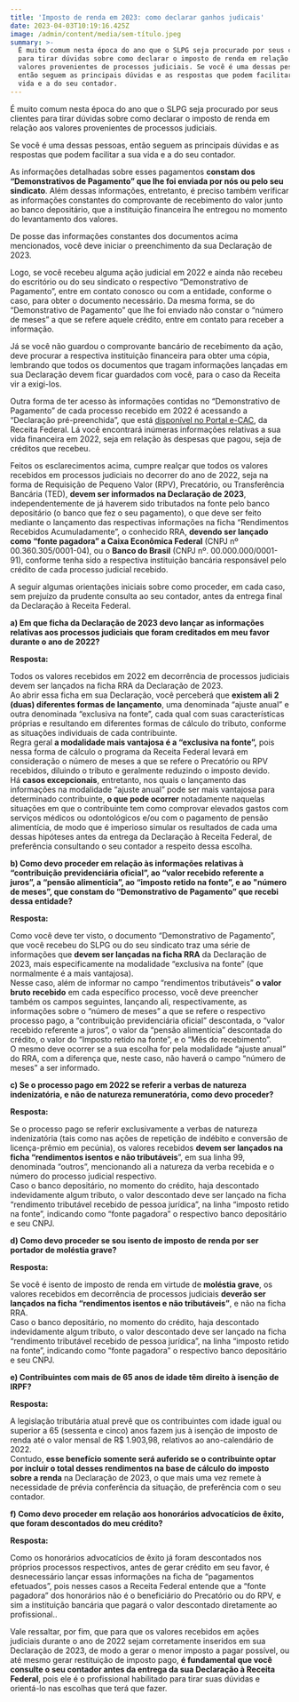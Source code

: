 ```yaml
---
title: 'Imposto de renda em 2023: como declarar ganhos judicais'
date: 2023-04-03T10:19:16.425Z
image: /admin/content/media/sem-título.jpeg
summary: >-
  É muito comum nesta época do ano que o SLPG seja procurado por seus clientes
  para tirar dúvidas sobre como declarar o imposto de renda em relação aos
  valores provenientes de processos judiciais. Se você é uma dessas pessoas,
  então seguem as principais dúvidas e as respostas que podem facilitar a sua
  vida e a do seu contador.
---
```

É muito comum nesta época do ano que o SLPG seja procurado por seus clientes para tirar dúvidas sobre como declarar o imposto de renda em relação aos valores provenientes de processos judiciais.

Se você é uma dessas pessoas, então seguem as principais dúvidas e as respostas que podem facilitar a sua vida e a do seu contador.

As informações detalhadas sobre esses pagamentos **constam dos “Demonstrativos de Pagamento” que lhe foi enviada por nós ou pelo seu sindicato**. Além dessas informações, entretanto, é preciso também verificar as informações constantes do comprovante de recebimento do valor junto ao banco depositário, que a instituição financeira lhe entregou no momento do levantamento dos valores.

De posse das informações constantes dos documentos acima mencionados, você deve iniciar o preenchimento da sua Declaração de 2023. 

Logo, se você recebeu alguma ação judicial em 2022 e ainda não recebeu do escritório ou do seu sindicato o respectivo “Demonstrativo de Pagamento”, entre em contato conosco ou com a entidade, conforme o caso, para obter o documento necessário. Da mesma forma, se do “Demonstrativo de Pagamento” que lhe foi enviado não constar o “número de meses” a que se refere aquele crédito, entre em contato para receber a informação. 

Já se você não guardou o comprovante bancário de recebimento da ação, deve procurar a respectiva instituição financeira para obter uma cópia, lembrando que todos os documentos que tragam informações lançadas em sua Declaração devem ficar guardados com você, para o caso da Receita vir a exigi-los.

Outra forma de ter acesso às informações contidas no “Demonstrativo de Pagamento” de cada processo recebido em 2022 é acessando a “Declaração pré-preenchida”, que está [disponível no Portal e-CAC](https://cav.receita.fazenda.gov.br/autenticacao/login), da Receita Federal. Lá você encontrará inúmeras informações relativas a sua vida financeira em 2022, seja em relação às despesas que pagou, seja de créditos que recebeu.

Feitos os esclarecimentos acima, cumpre realçar que todos os valores recebidos em processos judiciais no decorrer do ano de 2022, seja na forma de Requisição de Pequeno Valor (RPV), Precatório, ou Transferência Bancária (TED), **devem ser informados na Declaração de 2023**, independentemente de já haverem sido tributados na fonte pelo banco depositário (o banco que fez o seu pagamento), o que deve ser feito mediante o lançamento das respectivas informações na ficha “Rendimentos Recebidos Acumuladamente”, o conhecido RRA, **devendo ser lançado como “fonte pagadora” a Caixa Econômica Federal** (CNPJ nº 00.360.305/0001-04), ou o **Banco do Brasil** (CNPJ nº. 00.000.000/0001-91), conforme tenha sido a respectiva instituição bancária responsável pelo crédito de cada processo judicial recebido.

A seguir algumas orientações iniciais sobre como proceder, em cada caso, sem prejuízo da prudente consulta ao seu contador, antes da entrega final da Declaração à Receita Federal.

**a) Em que ficha da Declaração de 2023 devo lançar as informações relativas aos processos judiciais que foram creditados em meu favor durante o ano de 2022?**

**Resposta:** 

Todos os valores recebidos em 2022 em decorrência de processos judiciais devem ser lançados na ficha RRA da Declaração de 2023.\
Ao abrir essa ficha em sua Declaração, você perceberá que **existem ali 2 (duas) diferentes formas de lançamento**, uma denominada “ajuste anual” e outra denominada “exclusiva na fonte”, cada qual com suas características próprias e resultando em diferentes formas de cálculo do tributo, conforme as situações individuais de cada contribuinte.\
Regra geral **a modalidade mais vantajosa é a “exclusiva na fonte”,** pois nessa forma de cálculo o programa da Receita Federal levará em consideração o número de meses a que se refere o Precatório ou RPV recebidos, diluindo o tributo e geralmente reduzindo o imposto devido.\
Há **casos excepcionais**, entretanto, nos quais o lançamento das informações na modalidade “ajuste anual” pode ser mais vantajosa para determinado contribuinte, **o que pode ocorrer** notadamente naquelas situações em que o contribuinte tem como comprovar elevados gastos com serviços médicos ou odontológicos e/ou com o pagamento de pensão alimentícia, de modo que é imperioso simular os resultados de cada uma dessas hipóteses antes da entrega da Declaração à Receita Federal, de preferência consultando o seu contador a respeito dessa escolha.

**b) Como devo proceder em relação às informações relativas à “contribuição previdenciária oficial”, ao “valor recebido referente a juros”, a “pensão alimentícia”, ao “imposto retido na fonte”, e ao "número de meses”, que constam do “Demonstrativo de Pagamento” que recebi dessa entidade?**

**Resposta:** 

Como você deve ter visto, o documento “Demonstrativo de Pagamento”, que você recebeu do SLPG ou do seu sindicato traz uma série de informações que **devem ser lançadas na ficha RRA** da Declaração de 2023, mais especificamente na modalidade “exclusiva na fonte” (que normalmente é a mais vantajosa).\
Nesse caso, além de informar no campo “rendimentos tributáveis” **o valor bruto recebido** em cada específico processo, você deve preencher também os campos seguintes, lançando ali, respectivamente, as informações sobre o “número de meses” a que se refere o respectivo processo pago, a “contribuição previdenciária oficial” descontada, o “valor recebido referente a juros”, o valor da “pensão alimentícia” descontada do crédito,  o valor do “Imposto retido na fonte”, e o “Mês do recebimento”.\
O mesmo deve ocorrer se a sua escolha for pela modalidade “ajuste anual” do RRA, com a diferença que, neste caso, não haverá o campo “número de meses” a ser informado.

**c) Se o processo pago em 2022 se referir a verbas de natureza indenizatória, e não de natureza remuneratória, como devo proceder?**

**Resposta:** 

Se o processo pago se referir exclusivamente a verbas de natureza indenizatória (tais como nas ações de repetição de indébito e conversão de licença-prêmio em pecúnia), os valores recebidos **devem ser lançados na ficha “rendimentos isentos e não tributáveis**”, em sua linha 99, denominada “outros”, mencionando ali a natureza da verba recebida e o número do processo judicial respectivo.\
Caso o banco depositário, no momento do crédito, haja descontado indevidamente algum tributo, o valor descontado deve ser lançado na ficha “rendimento tributável recebido de pessoa jurídica”, na linha “imposto retido na fonte”, indicando como “fonte pagadora” o respectivo banco depositário e seu CNPJ.

**d) Como devo proceder se sou isento de imposto de renda por ser portador de moléstia grave?**

**Resposta:** 

Se você é isento de imposto de renda em virtude de **moléstia grave**, os valores recebidos em decorrência de processos judiciais **deverão ser lançados na ficha “rendimentos isentos e não tributáveis”**, e não na ficha RRA.\
Caso o banco depositário, no momento do crédito, haja descontado indevidamente algum tributo, o valor descontado deve ser lançado na ficha “rendimento tributável recebido de pessoa jurídica”, na linha “imposto retido na fonte”, indicando como “fonte pagadora” o respectivo banco depositário e seu CNPJ.

**e) Contribuintes com mais de 65 anos de idade têm direito à isenção de IRPF?**

**Resposta:**

A legislação tributária atual prevê que os contribuintes com idade igual ou superior a 65 (sessenta e cinco) anos fazem jus à isenção de imposto de renda até o valor mensal de R$ 1.903,98, relativos ao ano-calendário de 2022.\
Contudo, **esse benefício somente será auferido se o contribuinte optar por incluir o total desses rendimentos na base de cálculo do imposto sobre a renda** na Declaração de 2023, o que mais uma vez remete à necessidade de prévia conferência da situação, de preferência com o seu contador.

**f) Como devo proceder em relação aos honorários advocatícios de êxito, que foram descontados do meu crédito?**

**Resposta:** 

Como os honorários advocatícios de êxito já foram descontados nos próprios processos respectivos, antes de gerar crédito em seu favor, é desnecessário lançar essas informações na ficha de “pagamentos efetuados”, pois nesses casos a Receita Federal entende que a “fonte pagadora” dos honorários não é o beneficiário do Precatório ou do RPV, e sim a instituição bancária que pagará o valor descontado diretamente ao profissional..



Vale ressaltar, por fim, que para que os valores recebidos em ações judiciais durante o ano de 2022 sejam corretamente inseridos em sua Declaração de 2023, de modo a gerar o menor imposto a pagar possível, ou até mesmo gerar restituição de imposto pago, **é fundamental que você consulte o seu contador antes da entrega da sua Declaração à Receita Federal**, pois ele é o profissional habilitado para tirar suas dúvidas e orientá-lo nas escolhas que terá que fazer.

